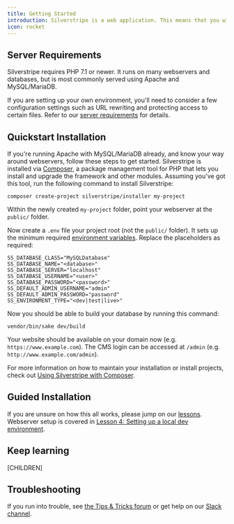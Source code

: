 ```yaml
---
title: Getting Started
introduction: Silverstripe is a web application. This means that you will need to have a webserver and database. We will take you through the setup of the server environment as well the application itself.
icon: rocket
---
```


## Server Requirements

Silverstripe requires PHP 7.1 or newer. It runs on many webservers and databases, but is most commonly served using
Apache and MySQL/MariaDB.

If you are setting up your own environment, you'll need to consider a few configuration settings such as URL rewriting
and protecting access to certain files. Refer to our [server requirements](server_requirements) for details.

## Quickstart Installation

If you're running Apache with MySQL/MariaDB already, and know your way around webservers, follow these steps to get
started. Silverstripe is installed via [Composer](https://getcomposer.org), a package management tool for PHP that lets
you install and upgrade the framework and other modules. Assuming you've got this tool, run the following command to
install Silverstripe:

```
composer create-project silverstripe/installer my-project
```

Within the newly created `my-project` folder, point your webserver at the `public/` folder.

Now create a `.env` file your project root (not the `public/` folder). It sets up the minimum
required [environment variables](environment_management). Replace the placeholders as required:

```
SS_DATABASE_CLASS="MySQLDatabase"
SS_DATABASE_NAME="<database>"
SS_DATABASE_SERVER="localhost"
SS_DATABASE_USERNAME="<user>"
SS_DATABASE_PASSWORD="<password>"
SS_DEFAULT_ADMIN_USERNAME="admin"
SS_DEFAULT_ADMIN_PASSWORD="password"
SS_ENVIRONMENT_TYPE="<dev|test|live>"
```

Now you should be able to build your database by running this command:

```
vendor/bin/sake dev/build
```

Your website should be available on your domain now (e.g. `https://www.example.com`). The CMS login can be accessed at `/admin` (e.g. `http://www.example.com/admin`).

For more information on how to maintain your installation or install projects, check
out [Using Silverstripe with Composer](composer).

## Guided Installation

If you are unsure on how this all works, please jump on our [lessons](https://www.silverstripe.org/learn/lessons/v4/).
Webserver setup is covered in
[Lesson 4: Setting up a local dev environment](https://www.silverstripe.org/learn/lessons/v4/up-and-running-setting-up-a-local-silverstripe-dev-environment-1).

## Keep learning

[CHILDREN]

## Troubleshooting

If you run into trouble, see [the Tips & Tricks forum](https://forum.silverstripe.org/c/tips) or get help on
our [Slack channel](https://www.silverstripe.org/community/slack-signup/).

